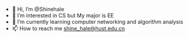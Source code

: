 - 👋 Hi, I’m @Shinehale
- 👀 I’m interested in CS but My major is EE 
- 🌱 I’m currently learning computer networking and algorithm analysis
- 📫 How to reach me shine_hale@hust.edu.cn

<!---
Shinehale/Shinehale is a ✨ special ✨ repository because its `README.md` (this file) appears on your GitHub profile.
You can click the Preview link to take a look at your changes.
--->

